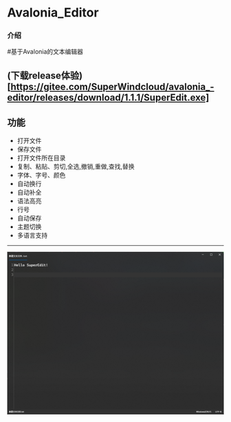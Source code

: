 # Avalonia_Editor

### 介绍
#基于Avalonia的文本编辑器

 
## (下载release体验)[https://gitee.com/SuperWindcloud/avalonia_-editor/releases/download/1.1.1/SuperEdit.exe]


## 功能
- 打开文件
- 保存文件
- 打开文件所在目录
- 复制、粘贴、剪切,全选,撤销,重做,查找,替换
- 字体、字号、颜色
- 自动换行
- 自动补全
- 语法高亮
- 行号
- 自动保存
- 主题切换
- 多语言支持
 
---
![img](img/11-27-24-160236.png)

